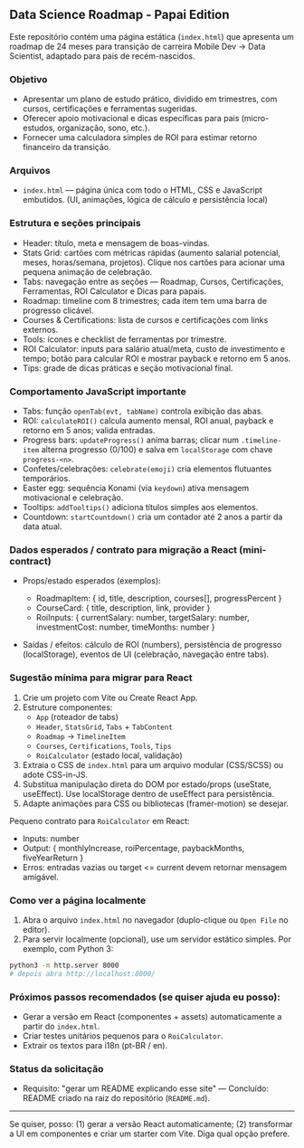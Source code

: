 ## Data Science Roadmap - Papai Edition

Este repositório contém uma página estática (`index.html`) que apresenta um roadmap de 24 meses para transição de carreira Mobile Dev → Data Scientist, adaptado para pais de recém-nascidos.

### Objetivo

- Apresentar um plano de estudo prático, dividido em trimestres, com cursos, certificações e ferramentas sugeridas.
- Oferecer apoio motivacional e dicas específicas para pais (micro-estudos, organização, sono, etc.).
- Fornecer uma calculadora simples de ROI para estimar retorno financeiro da transição.

### Arquivos

- `index.html` — página única com todo o HTML, CSS e JavaScript embutidos. (UI, animações, lógica de cálculo e persistência local)

### Estrutura e seções principais

- Header: título, meta e mensagem de boas-vindas.
- Stats Grid: cartões com métricas rápidas (aumento salarial potencial, meses, horas/semana, projetos). Clique nos cartões para acionar uma pequena animação de celebração.
- Tabs: navegação entre as seções — Roadmap, Cursos, Certificações, Ferramentas, ROI Calculator e Dicas para papais.
- Roadmap: timeline com 8 trimestres; cada item tem uma barra de progresso clicável.
- Courses & Certifications: lista de cursos e certificações com links externos.
- Tools: ícones e checklist de ferramentas por trimestre.
- ROI Calculator: inputs para salário atual/meta, custo de investimento e tempo; botão para calcular ROI e mostrar payback e retorno em 5 anos.
- Tips: grade de dicas práticas e seção motivacional final.

### Comportamento JavaScript importante

- Tabs: função `openTab(evt, tabName)` controla exibição das abas.
- ROI: `calculateROI()` calcula aumento mensal, ROI anual, payback e retorno em 5 anos; valida entradas.
- Progress bars: `updateProgress()` anima barras; clicar num `.timeline-item` alterna progresso (0/100) e salva em `localStorage` com chave `progress-<n>`.
- Confetes/celebrações: `celebrate(emoji)` cria elementos flutuantes temporários.
- Easter egg: sequência Konami (via `keydown`) ativa mensagem motivacional e celebração.
- Tooltips: `addTooltips()` adiciona títulos simples aos elementos.
- Countdown: `startCountdown()` cria um contador até 2 anos a partir da data atual.

### Dados esperados / contrato para migração a React (mini-contract)

- Props/estado esperados (exemplos):
  - RoadmapItem: { id, title, description, courses[], progressPercent }
  - CourseCard: { title, description, link, provider }
  - RoiInputs: { currentSalary: number, targetSalary: number, investmentCost: number, timeMonths: number }

- Saídas / efeitos: cálculo de ROI (numbers), persistência de progresso (localStorage), eventos de UI (celebração, navegação entre tabs).

### Sugestão mínima para migrar para React

1. Crie um projeto com Vite ou Create React App.
2. Estruture componentes:
   - `App` (roteador de tabs)
   - `Header`, `StatsGrid`, `Tabs` + `TabContent`
   - `Roadmap` → `TimelineItem`
   - `Courses`, `Certifications`, `Tools`, `Tips`
   - `RoiCalculator` (estado local, validação)
3. Extraia o CSS de `index.html` para um arquivo modular (CSS/SCSS) ou adote CSS-in-JS.
4. Substitua manipulação direta do DOM por estado/props (useState, useEffect). Use localStorage dentro de useEffect para persistência.
5. Adapte animações para CSS ou bibliotecas (framer-motion) se desejar.

Pequeno contrato para `RoiCalculator` em React:
- Inputs: number
- Output: { monthlyIncrease, roiPercentage, paybackMonths, fiveYearReturn }
- Erros: entradas vazias ou target <= current devem retornar mensagem amigável.

### Como ver a página localmente

1. Abra o arquivo `index.html` no navegador (duplo-clique ou `Open File` no editor).
2. Para servir localmente (opcional), use um servidor estático simples. Por exemplo, com Python 3:

```bash
python3 -m http.server 8000
# depois abra http://localhost:8000/
```

### Próximos passos recomendados (se quiser ajuda eu posso):

- Gerar a versão em React (componentes + assets) automaticamente a partir do `index.html`.
- Criar testes unitários pequenos para o `RoiCalculator`.
- Extrair os textos para i18n (pt-BR / en).

### Status da solicitação

- Requisito: "gerar um README explicando esse site" — Concluído: README criado na raiz do repositório (`README.md`).

---

Se quiser, posso: (1) gerar a versão React automaticamente; (2) transformar a UI em componentes e criar um starter com Vite. Diga qual opção prefere.
